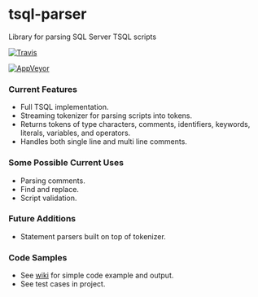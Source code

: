 # tsql-parser
Library for parsing SQL Server TSQL scripts

[![Travis](https://travis-ci.org/bruce-dunwiddie/tsql-parser.svg)](https://travis-ci.org/bruce-dunwiddie/tsql-parser/)

[![AppVeyor](https://ci.appveyor.com/api/projects/status/lcfjc4jox76dia8q?svg=true)](https://ci.appveyor.com/project/bruce-dunwiddie/tsql-parser)

### Current Features
- Full TSQL implementation.
- Streaming tokenizer for parsing scripts into tokens.
- Returns tokens of type characters, comments, identifiers, keywords, literals, variables, and operators.
- Handles both single line and multi line comments.

### Some Possible Current Uses
- Parsing comments.
- Find and replace.
- Script validation.

### Future Additions
- Statement parsers built on top of tokenizer.

### Code Samples
- See [wiki] for simple code example and output.
- See test cases in project.

[wiki]: <https://github.com/bruce-dunwiddie/tsql-parser/wiki>
